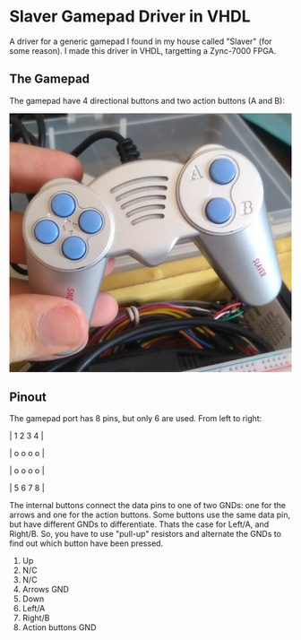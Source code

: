 # Slaver Gamepad Driver in VHDL

A driver for a generic gamepad I found in my house called "Slaver" (for some reason). I made this driver in VHDL, targetting a Zync-7000 FPGA.

## The Gamepad

The gamepad have 4 directional buttons and two action buttons (A and B):

![image](https://github.com/botelhocpp/slaver_gamepad_driver_vhdl/blob/main/gamepad.jpg)

## Pinout

The gamepad port has 8 pins, but only 6 are used. From left to right:

| 1 2 3 4 |

| o o o o |

| o o o o |

| 5 6 7 8 |

The internal buttons connect the data pins to one of two GNDs: one for the arrows and one for the action buttons. Some buttons use the same data pin, but have different GNDs to differentiate. Thats the case for Left/A, and Right/B. So, you have to use "pull-up" resistors and alternate the GNDs to find out which button have been pressed.

1) Up
2) N/C
3) N/C
4) Arrows GND
5) Down
6) Left/A
7) Right/B
8) Action buttons GND 
